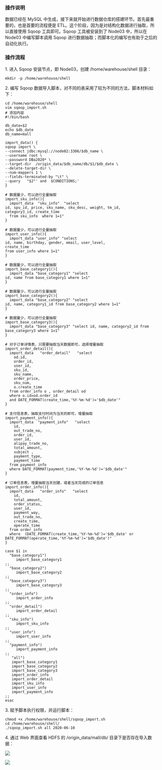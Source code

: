 ### 操作说明

数据已经在 MySQL 中生成，接下来就开始进行数据仓库的搭建环节。首先最重要的，也是首要的流程便是
ETL。这个阶段，因为是对结构化数据进行抽取，所以直接使用 Sqoop 工具即可。Sqoop 工具被安装到了 Node03 中，所以在 Node03
中编写脚本调用 Sqoop 进行数据抽取；而脚本化的编写也有助于之后的自动化执行。

### 操作流程

1\. 进入 Sqoop 安装节点，即 Node03，创建 /home/warehouse/shell 目录：

    
    
    mkdir -p /home/warehouse/shell
    

2\. 编写 Sqoop 数据导入脚本，对不同的表采用了较为不同的方法，脚本材料如下：

    
    
    cd /home/warehouse/shell
    vim sqoop_import.sh
    # 添加内容
    #!/bin/bash
    
    db_date=$2
    echo $db_date
    db_name=mall
    
    import_data() {
    sqoop import \
    --connect jdbc:mysql://node02:3306/$db_name \
    --username root \
    --password DBa2020* \
    --target-dir  /origin_data/$db_name/db/$1/$db_date \
    --delete-target-dir \
    --num-mappers 1 \
    --fields-terminated-by "\t" \
    --query   "$2"' and  $CONDITIONS;'
    }
    
    # 数据量少，可以进行全量抽取
    import_sku_info(){
      import_data  "sku_info"  "select 
    id, spu_id, price, sku_name, sku_desc, weight, tm_id,
    category3_id, create_time 
      from sku_info  where 1=1"
    }
    
    # 数据量少，可以进行全量抽取
    import_user_info(){
      import_data "user_info" "select 
    id, name, birthday, gender, email, user_level, 
    create_time 
    from user_info where 1=1"
    }
    
    # 数据量少，可以进行全量抽取
    import_base_category1(){
      import_data "base_category1" "select 
    id, name from base_category1 where 1=1"
    }
    
    # 数据量少，可以进行全量抽取
    import_base_category2(){
      import_data "base_category2" "select 
    id, name, category1_id from base_category2 where 1=1"
    }
    
    # 数据量少，可以进行全量抽取
    import_base_category3(){
      import_data "base_category3" "select id, name, category2_id from base_category3 where 1=1"
    }
    
    # 对于订单详情表，只需要抽取当天数据即可，选择增量抽取
    import_order_detail(){
      import_data   "order_detail"   "select 
        od.id, 
        order_id, 
        user_id, 
        sku_id, 
        sku_name, 
        order_price, 
        sku_num, 
        o.create_time  
      from order_info o , order_detail od 
      where o.id=od.order_id 
      and DATE_FORMAT(create_time,'%Y-%m-%d')='$db_date'"
    }
    
    # 支付信息表，抽取支付时间为当天的即可，增量抽取
    import_payment_info(){
      import_data  "payment_info"   "select 
        id,  
        out_trade_no, 
        order_id, 
        user_id, 
        alipay_trade_no, 
        total_amount,  
        subject , 
        payment_type, 
        payment_time 
      from payment_info 
      where DATE_FORMAT(payment_time,'%Y-%m-%d')='$db_date'"
    }
    
    # 订单信息表，增量抽取当天创建，或者当天完成的订单信息
    import_order_info(){
      import_data   "order_info"   "select 
        id, 
        total_amount, 
        order_status, 
        user_id, 
        payment_way, 
        out_trade_no, 
        create_time, 
        operate_time  
      from order_info 
      where  (DATE_FORMAT(create_time,'%Y-%m-%d')='$db_date' or DATE_FORMAT(operate_time,'%Y-%m-%d')='$db_date')"
    }
    
    case $1 in
      "base_category1")
         import_base_category1
    ;;
      "base_category2")
         import_base_category2
    ;;
      "base_category3")
         import_base_category3
    ;;
      "order_info")
         import_order_info
    ;;
      "order_detail")
         import_order_detail
    ;;
      "sku_info")
         import_sku_info
    ;;
      "user_info")
         import_user_info
    ;;
      "payment_info")
         import_payment_info
    ;;
       "all")
       import_base_category1
       import_base_category2
       import_base_category3
       import_order_info
       import_order_detail
       import_sku_info
       import_user_info
       import_payment_info
    ;;
    esac
    

3\. 赋予脚本执行权限，并运行脚本：

    
    
    chmod +x /home/warehouse/shell/sqoop_import.sh
    cd /home/warehouse/shell/
    ./sqoop_import.sh all 2020-06-10
    

4\. 通过 Web 界面查看 HDFS 的 /origin_data/mall/db/ 目录下是否存在导入数据：

![](https://images.gitbook.cn/77690a80-f03f-11ea-b2cc-b183c5e37897)

![](https://images.gitbook.cn/908bd330-f03f-11ea-b91c-6d7fbdb6f8f7)

